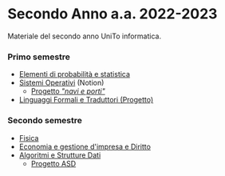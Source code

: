 # Secondo Anno a.a. 2022-2023
Materiale del secondo anno UniTo informatica.

### Primo semestre
- [Elementi di probabilità e statistica](https://github.com/Ela17/Secondo_Anno/tree/main/EPS)
- [Sistemi Operativi](https://noiseless-fang-540.notion.site/Sistemi-Operativi-902eb68e1f6b409091466950b0941c41?pvs=25) (Notion)
  - [Progetto *"navi e porti"*](https://github.com/Ela17/SO-progetto)
- [Linguaggi Formali e Traduttori (Progetto)](https://github.com/Ela17/LFT-progetto.git)

### Secondo semestre
- [Fisica](https://github.com/Ela17/Secondo_Anno/tree/main/Fisica)
- [Economia e gestione d'impresa e Diritto](https://github.com/Ela17/Secondo_Anno/tree/main/EGID)
- [Algoritmi e Strutture Dati](https://github.com/Ela17/Secondo_Anno/tree/main/ASD)
  - [Progetto ASD](https://github.com/Ela17/ASD-progetto.git)
